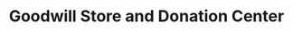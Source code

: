 ---
title: "Goodwill Store and Donation Center"
url: /morganton/goodwill-store-and-donation-center/
shop: Gebrauchtwaren
---